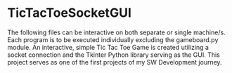 # TicTacToeSocketGUI
The following files can be interactive on both separate or single machine/s. Each program is to be executed individually excluding the gameboard.py module.
An interactive, simple Tic Tac Toe Game is created utilizing a socket connection and the Tkinter Python library serving as the GUI.
This project serves as one of the first projects of my SW Development journey.
